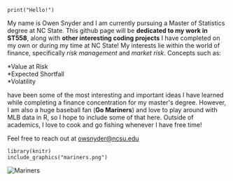 ```{r} 
print("Hello!")
```
My name is Owen Snyder and I am currently pursuing a Master of Statistics degree at NC State. This github page will be **dedicated to my work in ST558**, along with **other interesting coding projects** I have completed on my own or during my time at NC State! My interests lie within the world of finance, specifically *risk management* and *market risk*. Concepts such as:

  *Value at Risk   
  *Expected Shortfall   
  *Volatility  
  
have been some of the most interesting and important ideas I have learned while completing a finance concentration for my master's degree. However, I am also a huge baseball fan (**Go Mariners**) and love to play around with MLB data in R, so I hope to include some of that here. Outside of academics, I love to cook and go fishing whenever I have free time!

Feel free to reach out at owsnyder@ncsu.edu



```{r out.width = "70px"}
library(knitr)
include_graphics("mariners.png")

```

![Mariners](mariners.jpg)
